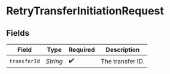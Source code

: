 # RetryTransferInitiationRequest


## Fields

| Field              | Type               | Required           | Description        |
| ------------------ | ------------------ | ------------------ | ------------------ |
| `transferId`       | *String*           | :heavy_check_mark: | The transfer ID.   |